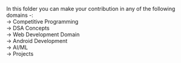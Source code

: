 In this folder you can make your contribution in any of the following domains -:<br>
-> Competitive Programming<br>
-> DSA Concepts<br>
-> Web Development Domain<br>
-> Android Development<br>
-> AI/ML<br>
-> Projects<br>
